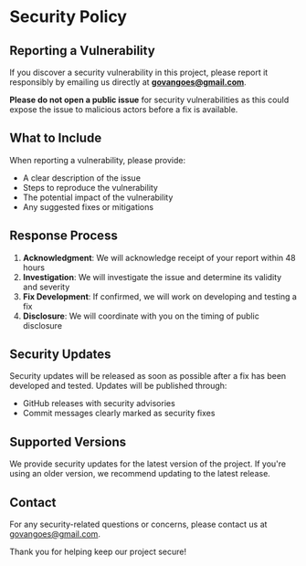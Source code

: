 # Security Policy

## Reporting a Vulnerability

If you discover a security vulnerability in this project, please report it responsibly by emailing us directly at **govangoes@gmail.com**. 

**Please do not open a public issue** for security vulnerabilities as this could expose the issue to malicious actors before a fix is available.

## What to Include

When reporting a vulnerability, please provide:

- A clear description of the issue
- Steps to reproduce the vulnerability
- The potential impact of the vulnerability
- Any suggested fixes or mitigations

## Response Process

1. **Acknowledgment**: We will acknowledge receipt of your report within 48 hours
2. **Investigation**: We will investigate the issue and determine its validity and severity
3. **Fix Development**: If confirmed, we will work on developing and testing a fix
4. **Disclosure**: We will coordinate with you on the timing of public disclosure

## Security Updates

Security updates will be released as soon as possible after a fix has been developed and tested. Updates will be published through:

- GitHub releases with security advisories
- Commit messages clearly marked as security fixes

## Supported Versions

We provide security updates for the latest version of the project. If you're using an older version, we recommend updating to the latest release.

## Contact

For any security-related questions or concerns, please contact us at govangoes@gmail.com.

Thank you for helping keep our project secure!
